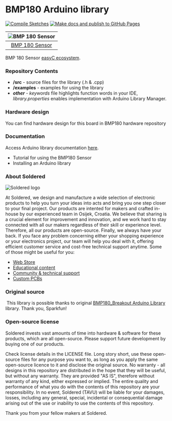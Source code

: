 # BMP180 Arduino library

[![Compile Sketches](http://github-actions.40ants.com/e-radionicacom/Soldered-BMP180-Arduino-Library/matrix.svg?branch=dev&only=Compile%20Sketches)](https://github.com/e-radionicacom/Soldered-BMP180-Arduino-Library/actions/workflows/compile_test.yml)
[![Make docs and publish to GitHub Pages](https://github.com/e-radionicacom/Soldered-BMP180-Arduino-Library/actions/workflows/make_docs.yml/badge.svg?branch=dev)](https://github.com/e-radionicacom/Soldered-BMP180-Arduino-Library/actions/workflows/make_docs.yml)

| ![BMP 180 Sensor](https://upload.wikimedia.org/wikipedia/commons/8/8f/Example_image.svg) |
| :---------------------------------------------------------------------------------------------: |
| [BMP 180 Sensor](https://www.solde.red/333060)                                                            |

BMP 180 Sensor [easyC ecosystem](https://www.soldered.com/easyC). 

### Repository Contents
- **/src** - source files for the library (.h & .cpp)
- **/examples** - examples for using the library
- ***other*** - *keywords* file highlights function words in your IDE, *library.properties* enables implementation with Arduino Library Manager.

### Hardware design
You can find hardware design for this board in BMP180 hardware repository

### Documentation

Access Arduino library documentation [here](https://e-radionicacom.github.io//Soldered-BMP180-Temperature-Pressure-Sensor-Arduino-Library/).

- Tutorial for using the BMP180 Sensor
- Installing an Arduino library

### About Soldered
![Soldered logo](https://raw.githubusercontent.com/e-radionicacom/Soldered-Generic-Arduino-Library/dev/extras/Logo%20horizontal-2.svg)

At Soldered, we design and manufacture a wide selection of electronic products to help you turn your ideas into acts and bring you one step closer to your final project. Our products are intented for makers and crafted in-house by our experienced team in Osijek, Croatia. We believe that sharing is a crucial element for improvement and innovation, and we work hard to stay connected with all our makers regardless of their skill or experience level. Therefore, all our products are open-source. Finally, we always have your back. If you face any problem concerning either your shopping experience or your electronics project, our team will help you deal with it, offering efficient customer service and cost-free technical support anytime. Some of those might be useful for you:

- [Web Store](https://www.soldered.com)
- [Educational content](https://learn.soldered.com)
- [Community & technical support](https://community.soldered.com)
- [Custom PCBs](https://pcb.soldered.com)


### Original source
​
This library is possible thanks to original [BMP180_Breakout Arduino Library](https://github.com/sparkfun/BMP180_Breakout_Arduino_Library) library. Thank you, Sparkfun!


### Open-source license
Soldered invests vast amounts of time into hardware & software for these products, which are all open-source. Please support future development by buying one of our products. 

Check license details in the LICENSE file. Long story short, use these open-source files for any purpose you want to, as long as you apply the same open-source licence to it and disclose the original source. No warranty - all designs in this repository are distributed in the hope that they will be useful, but without any warranty. They are provided "AS IS", therefore without warranty of any kind, either expressed or implied. The entire quality and performance of what you do with the contents of this repository are your responsibility. In no event, Soldered (TAVU) will be liable for your damages, losses, including any general, special, incidental or consequential damage arising out of the use or inability to use the contents of this repository. 

Thank you from your fellow makers at Soldered.

